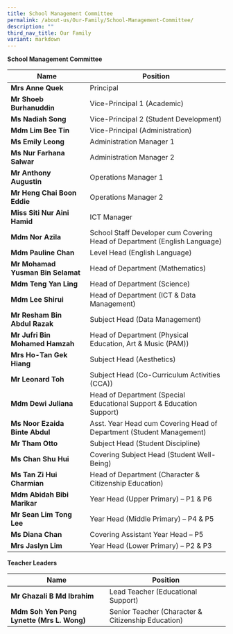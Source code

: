 ```yaml
---
title: School Management Committee
permalink: /about-us/Our-Family/School-Management-Committee/
description: ""
third_nav_title: Our Family
variant: markdown
---
```

**School Management Committee**

|Name | Position |
| -------- | -------- |
| **Mrs Anne Quek**     | Principal     | 
|**Mr Shoeb Burhanuddin**|Vice-Principal 1 (Academic)
|**Ms Nadiah Song**|Vice-Principal 2 (Student Development)
|**Mdm Lim Bee Tin**|Vice-Principal (Administration)
|**Ms Emily Leong**|Administration Manager 1
|**Ms Nur Farhana Salwar**|Administration Manager 2
|**Mr Anthony Augustin**|Operations Manager 1
|**Mr Heng Chai Boon Eddie**|Operations Manager 2
|**Miss Siti Nur Aini Hamid**|ICT Manager 
|**Mdm Nor Azila**|School Staff Developer cum Covering Head of Department (English Language)
|**Mdm Pauline Chan**|Level Head (English Language)
|**Mr Mohamad Yusman Bin Selamat**|Head of Department (Mathematics)
|**Mdm Teng Yan Ling**|Head of Department (Science)
|**Mdm Lee Shirui**|Head of Department (ICT & Data Management)
|**Mr Resham Bin Abdul Razak**|Subject Head (Data Management)
|**Mr Jufri Bin Mohamed Hamzah**| Head of Department (Physical Education, Art & Music (PAM))
|**Mrs Ho-Tan Gek Hiang**|Subject Head (Aesthetics)
|**Mr Leonard Toh**|Subject Head (Co-Curriculum Activities (CCA))
|**Mdm Dewi Juliana**| Head of Department (Special Educational Support & Education Support)
|**Ms Noor Ezaida Binte Abdul**| Asst. Year Head cum Covering Head of Department (Student Management)
|**Mr Tham Otto**| Subject Head (Student Discipline)
|**Ms Chan Shu Hui**| Covering Subject Head (Student Well-Being)
|**Ms Tan Zi Hui Charmian**| Head of Department (Character & Citizenship Education)
|**Mdm Abidah Bibi Marikar**| Year Head (Upper Primary) – P1 & P6 
|**Mr Sean Lim Tong Lee**|	Year Head (Middle Primary) – P4 & P5
|**Ms Diana Chan**|	Covering Assistant Year Head – P5
|**Mrs Jaslyn Lim**|Year Head (Lower Primary) – P2 & P3






**Teacher Leaders**

|Name | Position |
| -------- | -------- |
|**Mr Ghazali B Md Ibrahim**|Lead Teacher (Educational Support)
|**Mdm Soh Yen Peng Lynette (Mrs L. Wong)**|Senior Teacher (Character & Citizenship Education)